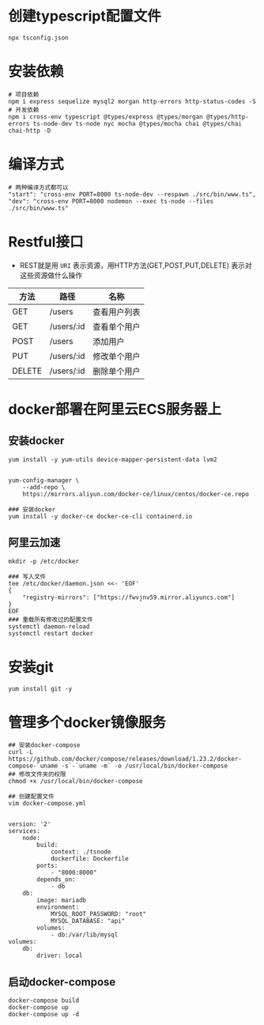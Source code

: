 # 创建typescript配置文件
`npx tsconfig.json`


# 安装依赖
```
# 项目依赖
npm i express sequelize mysql2 morgan http-errors http-status-codes -S
# 开发依赖
npm i cross-env typescript @types/express @types/morgan @types/http-errors ts-node-dev ts-node nyc mocha @types/mocha chai @types/chai chai-http -D
```

# 编译方式
```
# 两种编译方式都可以
"start": "cross-env PORT=8000 ts-node-dev --respawn ./src/bin/www.ts",
"dev": "cross-env PORT=8000 nodemon --exec ts-node --files ./src/bin/www.ts"
```


# Restful接口
- REST就是用 `URI` 表示资源，用HTTP方法(GET,POST,PUT,DELETE) 表示对这些资源做什么操作

| 方法 |  路径|  名称
| --- | --- | --- 
|  GET  | /users  | 查看用户列表
|  GET  | /users/:id  | 查看单个用户
|  POST  | /users  | 添加用户
|  PUT  | /users/:id  | 修改单个用户
|  DELETE  | /users/:id  | 删除单个用户



# docker部署在阿里云ECS服务器上

## 安装docker
```
yum install -y yum-utils device-mapper-persistent-data lvm2


yum-config-manager \
    --add-repo \
    https://mirrors.aliyun.com/docker-ce/linux/centos/docker-ce.repo

### 安装docker
yum install -y docker-ce docker-ce-cli containerd.io
```

## 阿里云加速
```
mkdir -p /etc/docker

### 写入文件
tee /etc/docker/daemon.json <<- 'EOF'
{
    "registry-mirrors": ["https://fwvjnv59.mirror.aliyuncs.com"]
}
EOF
### 重载所有修改过的配置文件
systemctl daemon-reload
systemctl restart docker
```

# 安装git
`yum install git -y`


# 管理多个docker镜像服务
```
## 安装docker-compose
curl -L https://github.com/docker/compose/releases/download/1.23.2/docker-compose-`uname -s`-`uname -m` -o /usr/local/bin/docker-compose
## 修改文件夹的权限
chmod +x /usr/local/bin/docker-compose

## 创建配置文件
vim docker-compose.yml


version: '2'
services:
    node: 
        build:
            context: ./tsnode
            dockerfile: Dockerfile
        ports:
            - "8000:8000"
        depends_on:
            - db
    db:
        image: mariadb
        environment:
            MYSQL_ROOT_PASSWORD: "root"
            MYSQL_DATABASE: "api"
        volumes:
            - db:/var/lib/mysql
volumes:
    db:
        driver: local
```

## 启动docker-compose
```
docker-compose build
docker-compose up
docker-compose up -d
```